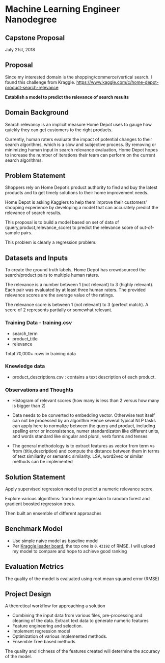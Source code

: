 # Machine Learning Engineer Nanodegree

## Capstone Proposal
July 21st, 2018

## Proposal

Since my interested domain is the shopping/commerce/vertical search. 
I found this challenge from Kraggle. https://www.kaggle.com/c/home-depot-product-search-relevance

**Establish a model to predict the relevance of search results**


## Domain Background

Search relevancy is an implicit measure Home Depot uses to gauge how quickly they can get customers to the right products.
 
Currently, human raters evaluate the impact of potential changes to their search algorithms, 
which is a slow and subjective process. By removing or minimizing human input in search relevance evaluation, 
Home Depot hopes to increase the number of iterations their team can perform on the current search algorithms.

## Problem Statement

Shoppers rely on Home Depot’s product authority to find and buy the latest products 
and to get timely solutions to their home improvement needs. 

Home Depot is asking Kagglers to help them improve their customers' shopping experience
by developing a model that can accurately predict the relevance of search results.

This proposal is to build a model based on set of data of (query,product,relevance_score) 
to predict the relevance score of out-of-sample pairs.

This problem is clearly a regression problem.

## Datasets and Inputs

To create the ground truth labels, Home Depot has crowdsourced the search/product pairs to multiple human raters.

The relevance is a number between 1 (not relevant) to 3 (highly relevant). Each pair was evaluated by at least three human raters. 
The provided relevance scores are the average value of the ratings. 

The relevance score is between 1 (not relevant) to 3 (perfect match). A score of 2 represents partially or somewhat relevant.

### Training Data - training.csv
- search_term
- product_title
- relevance

Total 70,000+ rows in training data

### Knewledge data
- product_descriptions.csv : contains a text description of each product.

### Observations and Thoughts

- Histogram of relevant scores (how many is less than 2 versus how many is bigger than 2)

- Data needs to be converted to embedding vector. Otherwise text itself can not be processed by an algorithm
Hence several typical NLP tasks can apply here to normalize between the query and product, including
spelling error or inconsistence, numer standardizaton like different units, 
and words standard like singular and plural, verb forms and tenses

- The general methodology is to extract features as vector from term vs from (title,description) 
and compute the distance between them in terms of text similiarity or semantic similarity. 
LSA, word2vec or similar methods can be implemented


## Solution Statement

Apply supervised regression model to predict a numeric relevance score. 

Explore various algorithms: from linear regression to random forest and gradient boosted regression trees. 

Then built an ensemble of different approaches


## Benchmark Model
- Use simple naive model as baseline model
- Per [Kraggle leader board](https://www.kaggle.com/c/home-depot-product-search-relevance/leaderboard), 
the top one is `0.43192` of RMSE. I will upload my model to compare and hope to achieve good ranking


## Evaluation Metrics
The quality of the model is evaluated using root mean squared error (RMSE)

## Project Design

A theoretical workflow for approaching a solution

- Combining the input data from various files, pre-processing and cleaning of the data. 
  Extract text data to generate numeric features
- Feature engineering and selection.
- Implement regression model
- Optimization of various implemented methods.
- Ensemble Tree based methods.

The quality and richness of the features created will determine the accuracy of the model.


